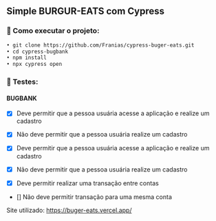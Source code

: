 ## Simple BURGUR-EATS com Cypress

### 🔖 Como executar o projeto:

```diff
• git clone https://github.com/Franias/cypress-buger-eats.git
• cd cypress-bugbank
• npm install
• npx cypress open

```

### 🔖 Testes:

#### BUGBANK

- [x] Deve permitir que a pessoa usuária acesse a aplicação e realize um cadastro
- [x] Não deve permitir que a pessoa usuária realize um cadastro

- [x] Deve permitir que a pessoa usuária acesse a aplicação e realize um cadastro
- [x] Não deve permitir que a pessoa usuária realize um cadastro

- [x] Deve permitir realizar uma transação entre contas

- [] Não deve permitir transação para uma mesma conta
      
Site utilizado: https://buger-eats.vercel.app/